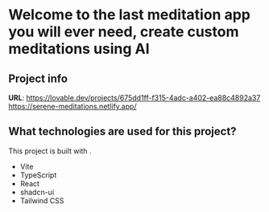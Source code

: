 # Welcome to the last meditation app you will ever need, create custom meditations using AI

## Project info

**URL**: https://lovable.dev/projects/675dd1ff-f315-4adc-a402-ea88c4892a37
https://serene-meditations.netlify.app/
## What technologies are used for this project?

This project is built with .

- Vite
- TypeScript
- React
- shadcn-ui
- Tailwind CSS

